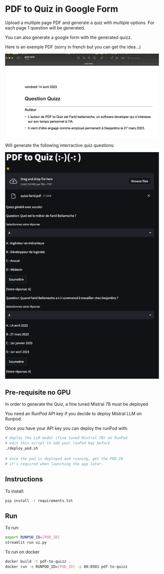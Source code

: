 # PDF to Quiz in Google Form

Upload a multiple page PDF and generate a quiz with multiple options. For each page 1 question will be generated.

You can also generate a google form with the generated quizz.

Here is an exemple PDF (sorry in french but you can get the idea...)

![PDF sample](img/PDF-sample.png)

Will generate the following interractive quiz questions:

![PDF sample](img/quiz-reponse.png)


## Pre-requisite no GPU

In order to generate the Quiz, a fine tuned Mistral 7B must be deployed

You need an RunPod API key if you decide to deploy Mistral LLM on Runpod.

Once you have your API key you can deploy the runPod with: 

``` sh
# deploy the LLM model (fine tuned Mistral 7B) on RunPod
# edit this script to add your runPod key before
./deploy_pod.sh

# once the pod is deployed and running, get the POD_ID
# it's required when launching the app later.
```

## Instructions

To install:
``` sh
pip install -r requirements.txt
```

## Run

To run:
```sh
export RUNPOD_ID=[POD_ID]
streamlit run ui.py
```

To run on docker
```sh
docker build -t pdf-to-quizz .
docker run -e RUNPOD_ID=[POD_ID] -p 80:8501 pdf-to-quizz
```
